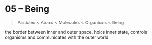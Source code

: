 # 05 – Being

> Particles < Atoms < Molecules < Organisms < Being

the border between inner and outer space. holds inner state, controls organisms and communicates with the outer world